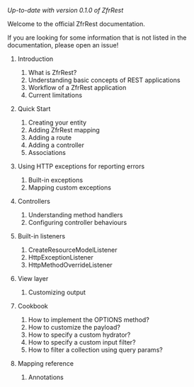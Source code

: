 *Up-to-date with version 0.1.0 of ZfrRest*

Welcome to the official ZfrRest documentation.

If you are looking for some information that is not listed in the documentation, please open an issue!

1. Introduction
    1. What is ZfrRest?
    2. Understanding basic concepts of REST applications
    3. Workflow of a ZfrRest application
    4. Current limitations

2. Quick Start
    1. Creating your entity
    2. Adding ZfrRest mapping
    3. Adding a route
    4. Adding a controller
    5. Associations

3. Using HTTP exceptions for reporting errors
    1. Built-in exceptions
    2. Mapping custom exceptions

4. Controllers
    1. Understanding method handlers
    2. Configuring controller behaviours

5. Built-in listeners
    1. CreateResourceModelListener
    2. HttpExceptionListener
    3. HttpMethodOverrideListener

6. View layer
    1. Customizing output

7. Cookbook
    1. How to implement the OPTIONS method?
    2. How to customize the payload?
    3. How to specify a custom hydrator?
    4. How to specify a custom input filter?
    5. How to filter a collection using query params?

8. Mapping reference
    1. Annotations
